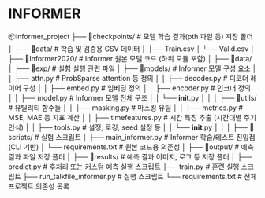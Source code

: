 # INFORMER
📦informer_project
├── 📂checkpoints/                  # 모델 학습 결과(pth 파일 등) 저장 폴더
│
├── 📂data/                         # 학습 및 검증용 CSV 데이터
│   ├── Train.csv
│   └── Valid.csv
│
├── 📂Informer2020/                # Informer 원본 모델 코드 (하위 모듈 포함)
│   ├── 📂data/                    
│   ├── 📂exp/                      # 실험 실행 관련 파일 
│   ├── 📂models/                   # Informer 모델 구성 요소
│   │   ├── attn.py                # ProbSparse attention 등 정의
│   │   ├── decoder.py             # 디코더 레이어 구성
│   │   ├── embed.py               # 임베딩 정의
│   │   ├── encoder.py             # 인코더 정의
│   │   ├── model.py               # Informer 모델 전체 구조
│   │   └── __init__.py
│   │
│   ├── 📂utils/                    # 유틸리티 함수들
│   │   ├── masking.py             # 마스킹 유틸
│   │   ├── metrics.py             # MSE, MAE 등 지표 계산
│   │   ├── timefeatures.py        # 시간 특징 추출 (시간대별 주기 인식)
│   │   ├── tools.py               # 설정, 로깅, seed 설정 등
│   │   └── __init__.py
│   │
│   ├── 📂scripts/                  # 실험 스크립트 
│   ├── main_informer.py           # Informer 학습/테스트 진입점 (CLI 기반)
│   └── requirements.txt           # 원본 코드용 의존성
│
├── 📂output/                       # 예측 결과 파일 저장 폴더
│
├── 📂results/                      # 예측 결과 이미지, 로그 등 저장 폴더
│
├── predict.py                     # 후처리 또는 커스텀 예측 실행 스크립트
├── train.py                       # 훈련 실행 스크립트 
├── run_talkfile_informer.py       # 실행 스크립트
└── requirements.txt               # 전체 프로젝트 의존성 목록

